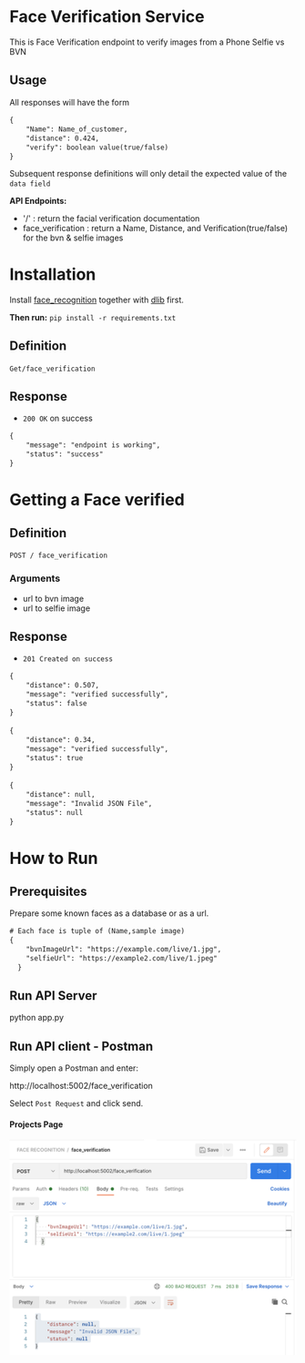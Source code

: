 # Face Verification Service
This is Face Verification endpoint to verify images from a Phone Selfie vs BVN

## Usage
All responses will have the form
```
{
    "Name": Name_of_customer,
    "distance": 0.424,
    "verify": boolean value(true/false)
}
```

Subsequent response definitions will only detail the expected value of the `data field`

**API Endpoints:**

* '/' :   return the facial verification documentation
* face_verification : return a Name, Distance, and Verification(true/false) for the bvn & selfie  images


# Installation
Install [face_recognition](https://github.com/ageitgey/face_recognition) together with [dlib](http://dlib.net/) first.

**Then run:** `pip install -r requirements.txt`


## Definition

`Get/face_verification`
## Response
* `200 OK` on success

```
{
    "message": "endpoint is working",
    "status": "success"
}
```

# Getting a Face verified
## Definition
`POST / face_verification`

### Arguments
* url to bvn image
* url to selfie image

## Response
* `201 Created on success`

```
{
    "distance": 0.507,
    "message": "verified successfully",
    "status": false
}

{
    "distance": 0.34,
    "message": "verified successfully",
    "status": true
}

{
    "distance": null,
    "message": "Invalid JSON File",
    "status": null
}
```

# How to Run
## Prerequisites
Prepare some known faces as a database or as a url.

```
# Each face is tuple of (Name,sample image)    
{
    "bvnImageUrl": "https://example.com/live/1.jpg",
    "selfieUrl": "https://example2.com/live/1.jpeg"
  }
```
## Run API Server
python app.py


## Run API client - Postman
Simply open a Postman  and enter:

http://localhost:5002/face_verification


Select `Post Request` and click send.


#### Projects Page
<p align="center"> 
  <kbd>
    <a href="https://github.com/okoliechykwuka/Face-verification-app/" target="_blank"><img src="test_image.png">
  </a>
  </kbd>
</p>
